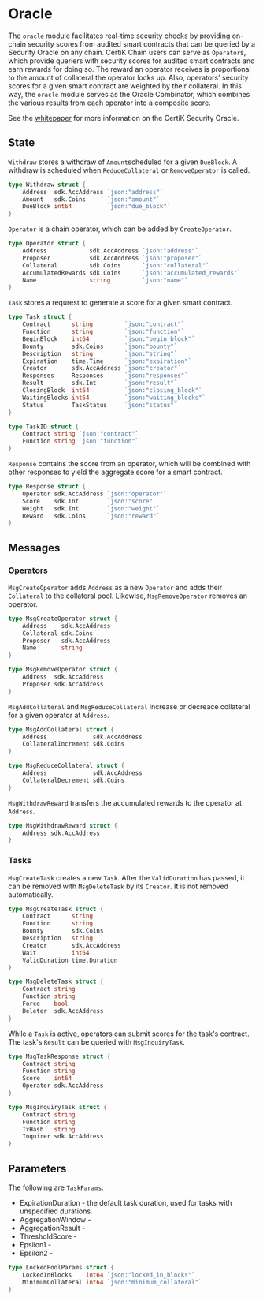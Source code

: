 # Oracle

The `oracle` module facilitates real-time security checks by providing on-chain security scores from audited smart contracts that can be queried by a Security Oracle on any chain.
CertiK Chain users can serve as `Operator`s, which provide queriers with security scores for audited smart contracts and earn rewards for doing so. The reward an operator receives is proportional to the amount of collateral the operator locks up. Also, operators' security scores for a given smart contract are weighted by their collateral. In this way, the `oracle` module serves as the Oracle Combinator, which combines the various results from each operator into a composite score.

See the [whitepaper](https://www.certik.foundation/whitepaper#2-CertiK-Security-Oracle) for more information on the CertiK Security Oracle.


## State

`Withdraw` stores a withdraw of `Amount`scheduled for a given `DueBlock`. A withdraw is scheduled when `ReduceCollateral` or `RemoveOperator` is called.

```go
type Withdraw struct {
	Address  sdk.AccAddress `json:"address"`
	Amount   sdk.Coins      `json:"amount"`
	DueBlock int64          `json:"due_block"`
}
```

`Operator` is a chain operator, which can be added by `CreateOperator`.

```go
type Operator struct {
	Address            sdk.AccAddress `json:"address"`
	Proposer           sdk.AccAddress `json:"proposer"`
	Collateral         sdk.Coins      `json:"collateral"`
	AccumulatedRewards sdk.Coins      `json:"accumulated_rewards"`
	Name               string         `json:"name"`
}
```

`Task` stores a requrest to generate a score for a given smart contract.

```go
type Task struct {
	Contract      string         `json:"contract"`
	Function      string         `json:"function"`
	BeginBlock    int64          `json:"begin_block"`
	Bounty        sdk.Coins      `json:"bounty"`
	Description   string         `json:"string"`
	Expiration    time.Time      `json:"expiration"`
	Creator       sdk.AccAddress `json:"creator"`
	Responses     Responses      `json:"responses"`
	Result        sdk.Int        `json:"result"`
	ClosingBlock  int64          `json:"closing_block"`
	WaitingBlocks int64          `json:"waiting_blocks"`
	Status        TaskStatus     `json:"status"`
}

type TaskID struct {
	Contract string `json:"contract"`
	Function string `json:"function"`
}
```

`Response` contains the score from an operator, which will be combined with other responses to yield the aggregate score for a smart contract.

```go
type Response struct {
	Operator sdk.AccAddress `json:"operator"`
	Score    sdk.Int        `json:"score"`
	Weight   sdk.Int        `json:"weight"`
	Reward   sdk.Coins      `json:"reward"`
}
```

## Messages

### Operators

`MsgCreateOperator` adds `Address` as a new `Operator` and adds their `Collateral` to the collateral pool. Likewise, `MsgRemoveOperator` removes an operator.

```go
type MsgCreateOperator struct {
	Address    sdk.AccAddress
	Collateral sdk.Coins
	Proposer   sdk.AccAddress
	Name       string
}

type MsgRemoveOperator struct {
	Address  sdk.AccAddress
	Proposer sdk.AccAddress
}
```

`MsgAddCollateral` and `MsgReduceCollateral` increase or decreace collateral for a given operator at `Address`.

```go
type MsgAddCollateral struct {
	Address             sdk.AccAddress
	CollateralIncrement sdk.Coins
}

type MsgReduceCollateral struct {
	Address             sdk.AccAddress
	CollateralDecrement sdk.Coins
}
```

`MsgWithdrawReward` transfers the accumulated rewards to the operator at `Address`.

```go
type MsgWithdrawReward struct {
	Address sdk.AccAddress
}
```

### Tasks

`MsgCreateTask` creates a new `Task`. After the `ValidDuration` has passed, it can be removed with `MsgDeleteTask` by its `Creator`. It is not removed automatically.

```go
type MsgCreateTask struct {
	Contract      string
	Function      string
	Bounty        sdk.Coins
	Description   string
	Creator       sdk.AccAddress
	Wait          int64
	ValidDuration time.Duration
}

type MsgDeleteTask struct {
	Contract string
	Function string
	Force    bool
	Deleter  sdk.AccAddress
}
```

While a `Task` is active, operators can submit scores for the task's contract. The task's `Result` can be queried with `MsgInquiryTask`.

```go
type MsgTaskResponse struct {
	Contract string
	Function string
	Score    int64
	Operator sdk.AccAddress
}

type MsgInquiryTask struct {
	Contract string
	Function string
	TxHash   string
	Inquirer sdk.AccAddress
}
```

## Parameters

The following are `TaskParams`:
- ExpirationDuration - the default task duration, used for tasks with unspecified durations.
- AggregationWindow -
- AggregationResult -
- ThresholdScore -
- Epsilon1 -
- Epsilon2 -

```go
type LockedPoolParams struct {
	LockedInBlocks    int64 `json:"locked_in_blocks"`
	MinimumCollateral int64 `json:"minimum_collateral"`
}
```
